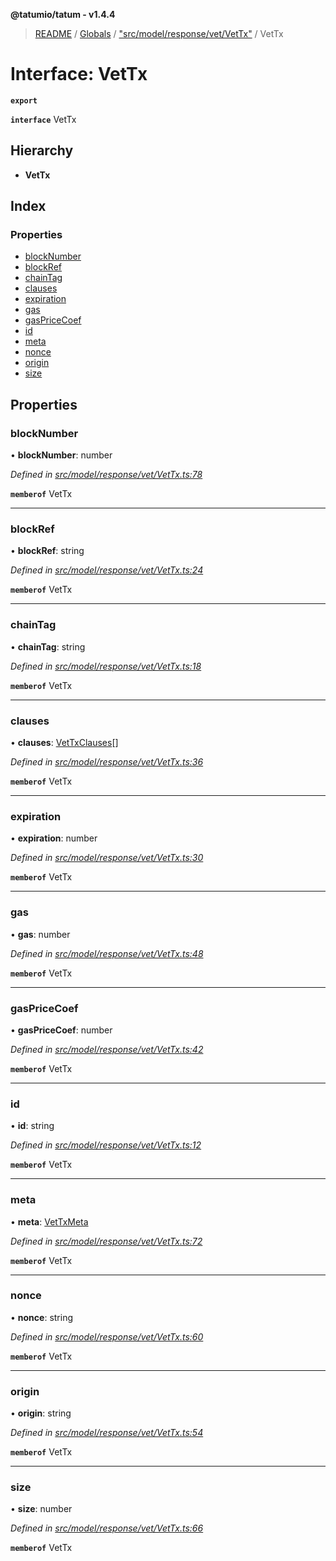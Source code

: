 **@tatumio/tatum - v1.4.4**

> [README](../README.md) / [Globals](../globals.md) / ["src/model/response/vet/VetTx"](../modules/_src_model_response_vet_vettx_.md) / VetTx

# Interface: VetTx

**`export`** 

**`interface`** VetTx

## Hierarchy

* **VetTx**

## Index

### Properties

* [blockNumber](_src_model_response_vet_vettx_.vettx.md#blocknumber)
* [blockRef](_src_model_response_vet_vettx_.vettx.md#blockref)
* [chainTag](_src_model_response_vet_vettx_.vettx.md#chaintag)
* [clauses](_src_model_response_vet_vettx_.vettx.md#clauses)
* [expiration](_src_model_response_vet_vettx_.vettx.md#expiration)
* [gas](_src_model_response_vet_vettx_.vettx.md#gas)
* [gasPriceCoef](_src_model_response_vet_vettx_.vettx.md#gaspricecoef)
* [id](_src_model_response_vet_vettx_.vettx.md#id)
* [meta](_src_model_response_vet_vettx_.vettx.md#meta)
* [nonce](_src_model_response_vet_vettx_.vettx.md#nonce)
* [origin](_src_model_response_vet_vettx_.vettx.md#origin)
* [size](_src_model_response_vet_vettx_.vettx.md#size)

## Properties

### blockNumber

•  **blockNumber**: number

*Defined in [src/model/response/vet/VetTx.ts:78](https://github.com/tatumio/tatum-js/blob/c5d1e16/src/model/response/vet/VetTx.ts#L78)*

**`memberof`** VetTx

___

### blockRef

•  **blockRef**: string

*Defined in [src/model/response/vet/VetTx.ts:24](https://github.com/tatumio/tatum-js/blob/c5d1e16/src/model/response/vet/VetTx.ts#L24)*

**`memberof`** VetTx

___

### chainTag

•  **chainTag**: string

*Defined in [src/model/response/vet/VetTx.ts:18](https://github.com/tatumio/tatum-js/blob/c5d1e16/src/model/response/vet/VetTx.ts#L18)*

**`memberof`** VetTx

___

### clauses

•  **clauses**: [VetTxClauses](_src_model_response_vet_vettx_.vettxclauses.md)[]

*Defined in [src/model/response/vet/VetTx.ts:36](https://github.com/tatumio/tatum-js/blob/c5d1e16/src/model/response/vet/VetTx.ts#L36)*

**`memberof`** VetTx

___

### expiration

•  **expiration**: number

*Defined in [src/model/response/vet/VetTx.ts:30](https://github.com/tatumio/tatum-js/blob/c5d1e16/src/model/response/vet/VetTx.ts#L30)*

**`memberof`** VetTx

___

### gas

•  **gas**: number

*Defined in [src/model/response/vet/VetTx.ts:48](https://github.com/tatumio/tatum-js/blob/c5d1e16/src/model/response/vet/VetTx.ts#L48)*

**`memberof`** VetTx

___

### gasPriceCoef

•  **gasPriceCoef**: number

*Defined in [src/model/response/vet/VetTx.ts:42](https://github.com/tatumio/tatum-js/blob/c5d1e16/src/model/response/vet/VetTx.ts#L42)*

**`memberof`** VetTx

___

### id

•  **id**: string

*Defined in [src/model/response/vet/VetTx.ts:12](https://github.com/tatumio/tatum-js/blob/c5d1e16/src/model/response/vet/VetTx.ts#L12)*

**`memberof`** VetTx

___

### meta

•  **meta**: [VetTxMeta](_src_model_response_vet_vettx_.vettxmeta.md)

*Defined in [src/model/response/vet/VetTx.ts:72](https://github.com/tatumio/tatum-js/blob/c5d1e16/src/model/response/vet/VetTx.ts#L72)*

**`memberof`** VetTx

___

### nonce

•  **nonce**: string

*Defined in [src/model/response/vet/VetTx.ts:60](https://github.com/tatumio/tatum-js/blob/c5d1e16/src/model/response/vet/VetTx.ts#L60)*

**`memberof`** VetTx

___

### origin

•  **origin**: string

*Defined in [src/model/response/vet/VetTx.ts:54](https://github.com/tatumio/tatum-js/blob/c5d1e16/src/model/response/vet/VetTx.ts#L54)*

**`memberof`** VetTx

___

### size

•  **size**: number

*Defined in [src/model/response/vet/VetTx.ts:66](https://github.com/tatumio/tatum-js/blob/c5d1e16/src/model/response/vet/VetTx.ts#L66)*

**`memberof`** VetTx
